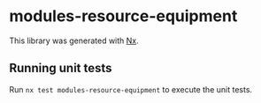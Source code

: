 # modules-resource-equipment

This library was generated with [Nx](https://nx.dev).

## Running unit tests

Run `nx test modules-resource-equipment` to execute the unit tests.
